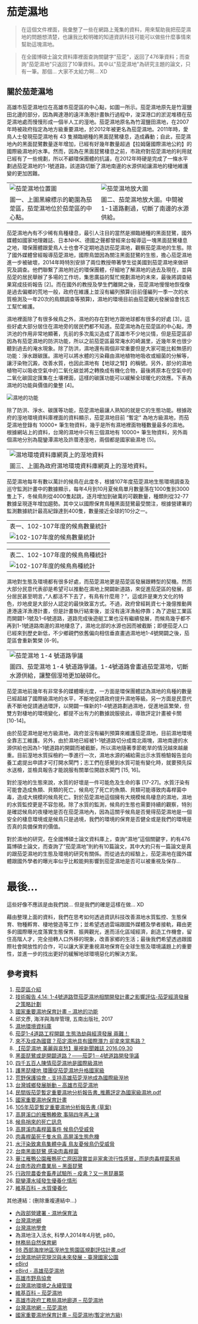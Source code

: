 # 茄萣濕地

> 在這個文件裡面，我彙整了一些在網路上蒐集的資料，用來幫助我把茄萣濕地的問題想清楚，也讓我比較明確的知道資訊科技可能可以做些什麼事情來幫助這塊濕地。

> 在全國博碩士論文資料庫裡面查詢關鍵字"茄萣"，返回了476筆資料；而查詢"茄萣濕地"只返回了10筆資料。其中以"茄萣濕地"為研究主題的論文，只有一筆。那個... 大家不太給力啊... XD

## 關於茄萣濕地

高雄市茄萣濕地位在高雄市茄萣區的中心點，如圖一所示。茄萣濕地原先是竹滬鹽田北邊的部分，因為興達港的遠洋漁港計畫執行過程中，浚深港口的淤泥堆積在茄萣濕地處而慢慢形成一個半人工的溼地。茄萣濕地原名為竹滬鹽田濕地，在2007年時被政府指定為地方級重要濕地，於2012年被更名為茄萣濕地。2011年時，愛鳥人士發現茄萣濕地有 43 隻瀕臨絕種的黑面琵鷺棲息，造成轟動；自此，茄萣濕地內的黑面琵鷺數量逐年增加，已經有好幾年數量超過【拉姆薩國際濕地公約】的國際級濕地的水準。然而，因為在黑面琵鷺棲息之前，市政府對茄萣濕地的利用就已經有了一些規劃，所以不顧環保團體的抗議，在2012年時硬是完成了一條水平劃過茄萣濕地的1-1號道路，該道路切斷了濕地南邊的水源供給讓濕地的棲地維護變的更加困難。

<table>
<tr>
<td style="vertical-align: text-bottom;"><img src="images/jd_wetland_01.png" alt="茄萣濕地位置圖" /></td>
<td style="vertical-align: text-bottom;"><img src="images/jd_wetland_02.png" alt="茄萣濕地放大圖" /></td>
</tr>
<tr>
<td style="text-align:left;">圖一、上圖黑線標示的範圍為茄萣區，茄萣濕地位於茄萣區的中心點。</td><td style="text-align:left;">圖二、茄萣濕地放大圖。中間被1-1道路劃過，切斷了南邊的水源供給。</td>
</tr>
</table>

茄萣濕地內有不少稀有鳥種棲息，最引人注目的當然是瀕臨絕種的黑面琵鷺，國外媒體如國家地理雜誌、日本NHK、德國之聲都曾經來台報導這一塊黑面琵鷺棲息之地，環保團體跟愛鳥人士也會不定期地造訪茄萣濕地，觀察茄萣濕地的生態。除了國外媒體曾經報導茄萣濕地，國際鳥盟因為關注黑面琵鷺的生態，擔心茄萣濕地進一步被破壞，2014年時特別安排了兩位教授帶著學生從美國到茄萣濕地來做研究及調查。他們聯繫了濕地附近的環保團體，仔細地了解濕地的過去及現在，並與茄萣的居民舉辦了多場的工作坊，集思廣益的幫忙規劃濕地的未來，最後將調查結果寫成技術報告 [2]。而在國外的教授及學生們離開之後，茄萣濕地慢慢地恢復像是過去偏鄉的荒地一般，政府在維護上並沒有編列預算(目前僅編列一季一次的水質檢測及一年20次的鳥類調查等預算)，濕地的環境目前由茄萣觀光發展協會找志工幫忙維護。

濕地裡面除了有很多候鳥之外，濕地的存在對地方跟地球都有很多的好處 [3]，這些好處大部分居住在濕地旁的居民們都不知道。茄萣濕地為在茄萣區的中心點，滯洪池的作用非常地顯著，先前的多次風災造成了高雄市不少地災情，但是茄萣區卻因為有茄萣濕地的防洪功能，所以之前茄萣區最常淹水的崎漏里，近幾年來也很少聽到過去的淹水現象。除了防洪，濕地還有兩個非常重要但是大家可能比較無感的功能：淨水跟碳匯。濕地可以將水體的污染藉由濕地植物地吸收或細菌的分解等，讓汙染物沉澱，改善水質，也因此濕地有【地球之腎】的稱號。另外，部分的濕地植物可以吸收空氣中的二氧化碳並將之轉換成有機化合物，最後將原本在空氣中的二氧化碳固定匯集在土壤裡面，這樣的碳匯功能可以緩解全球暖化的效應。下表為濕地的功能與價值的彙整 [4]。

<img src="images/wetland_functions.png" alt="濕地的功能"/>

除了防洪、淨水、碳匯等功能，茄萣濕地最讓人熟知的就是它的生態功能。根據政府的溼地環境資料庫裡面的資料顯示，茄萣濕地目前 ”暫定” 為地方級濕地，而茄萣濕地登錄有 10000+ 筆生物資料，幾乎是所有濕地裡面物種數量最多的濕地。根據網站上的資料，台灣的濕地中只有三個濕地有 10000+ 筆生物資料，另外兩個濕地分別為龍鑾潭濕地及許厝港溼地，兩個都是國家級濕地 [5]。

<table>
<tr>
<td><img src="images/wetland_db.png" alt="濕地環境資料庫網頁上的溼地資料"/></td>
</tr>
<tr>
<td style="text-align:center;">圖三、上圖為政府濕地環境資料庫網頁上的溼地資料。</td>
</tr>
</table>

茄萣濕地每年有數以萬計的候鳥在此度冬，根據107年度茄萣濕地生態環境調查及巡守監測計畫中的數據顯示，每年4月到10月夏候鳥單月數量落在1000隻到3000隻上下，冬候鳥則從4000隻起跳，逐月增加到破萬的可觀數量，種類則從32-77數據呈現逐年增加趨勢。其中又以國際保育鳥種黑面琵鷺最受關注，根據營建署的監測數據統計最高紀錄達到400隻，數量接近全球的10分之一。

<table>
<tr>
<td style="text-align:left;">表一、102-107年度的候鳥數量統計</td>
</tr>
<tr>
<td><img src="images/birds_categories.png" alt="102-107年度的候鳥數量統計"/></td>
</tr>
</table>

<table>
<tr>
<td style="text-align:left;">表二、102-107年度的候鳥鳥種統計</td>
</tr>
<tr>
<td><img src="images/birds_population.png" alt="102-107年度的候鳥鳥種統計"/></td>
</tr>
</table>

濕地對生態及環境都有很多好處，而茄萣濕地更是茄萣區發展跟轉型的契機。然而大部分民意代表卻是希望可以推動在濕地上開闢新道路，來促進茄萣區的發展，部分居民甚至明言，”人都活不下去了，有鳥有什麼用？”，這或許是東方文化的特色，炒地皮是大部分人認定的最快致富方式。不過，政府曾經耗資七十幾億推動興達港遠洋漁港計畫，但是計畫執行結束後，並沒有遠洋漁船停靠；為了遊艇工業區而開闢1-1號及1-6號道路，道路完成後遊艇工業也沒有繼續發展，而候鳥幾乎都不再到1-1號道路南邊的濕地棲息了，濕地北部的水源也因而被截斷；即便茄萣人口已經來到歷史新低，不少鄉親們依舊偏向相信垂直畫過濕地地1-4號開闢之後，茄萣區會重新繁榮 [6-9]。

<table>
<tr>
<td><img src="images/wetlands_03.jpg" alt="茄萣濕地 1-4 號道路爭議"/></td>
</tr>
<tr>
<td style="text-align:left;">圖四、茄萣濕地 1-4 號道路爭議。1-4號道路會畫過茄萣濕地，切斷水源供給，讓整個溼地更加破碎化。</td>
</tr>
</table>

茄萣濕地前幾年有非常多的媒體曝光度，一方面是環保團體認為濕地的鳥種的數量已經超越了國際級濕地的水平，不斷地促請政府提升濕地等級。另一方面是民意代表不斷地促請通過環評，以開闢一條新的1-4號道路劃過濕地，促進地區繁榮，但雙方對棲地的環境變化，都提不出有力的數據說服彼此，導致評定計畫被卡關 [10-14]。

由於茄萣濕地是地方級濕地，政府並沒有編列預算來維護茄萣濕地，目前濕地環境全靠志工維護。另外，由於濕地已經被1-1號道路切分成南北兩塊，濕地南邊的水源供給也因為1-1號道路的開闢而被截斷，所以濕地隨著季節乾旱的情況越來越嚴重。目前溼地水質採檢約一季進行一次，濕地水源的補給需出示水質檢驗報告並向養工處提出申請才可打開水閘門；志工們在感覺到水質可能有變化時，就要預先採水送檢，並檢具報告才能說服有關單位開啟水閘門 [15, 16]。

對於溼地的生態來說，水質的好壞是一件可能危及生命的事 [17-27]。水質汙染有可能會造成魚類、貝類的死亡，候鳥吃了死亡的魚類、貝類可能導致肉毒桿菌中毒，造成大規模的候鳥死亡。對於茄萣濕地這個擁有大規模候鳥棲息的濕地，濕地的水質監控更是不容忽視。除了水質的監測，候鳥的生態也需要持續的觀察，特別是確認候鳥的夜棲地是否在茄萣濕地內，因為這關乎候鳥是否覺得茄萣濕地是一個安全的棲息環境或是候鳥只是過境，我們的環境的保育是否健全或是我們的環境是否真的具備保育的價值。

對於濕地的研究，在全國博碩士論文資料庫上，查詢”濕地”這個關鍵字，約有476篇博碩士論文，而查詢了”茄萣濕地”則約有10篇論文，其中大約只有一篇論文是真的跟茄萣濕地的生態及環境的研究有關係。而從過去的經驗上，茄萣濕地在國外媒體跟國外學者的曝光率似乎比較能夠影響到茄萣濕地是否可以被重視及保存...

# 最後...

這些好像不應該是由我們說... 但是我們的確是這樣在做... XD

藉由整理上面的資料，我們在思考如何透過資訊科技改善濕地水質監控、生態保育、物種孵育、棲地營造等工作；並希望透過雲端跟國外媒體及學者接軌，藉由更多的國際曝光度落實生態保育、振興觀光，進而活化區域經濟，創造工作機會，留住高階人才，完全扭轉人口外移的現象，改善家鄉的生活；最後我們希望透過跟國際社會開放性的合作，可以讓大家更重視濕地保育在全球生態及環境議題上的重要性，並進一步的找出更好的緩解地球環境惡化的解決方案。

## 參考資料

1.	[茄萣區介紹](https://github.com/victorgau/Qieding/blob/master/intro.md)
2.	[技術報告 4.14: 1-4號道路暨茄萣濕地相關開發計畫之影響評估-茄萣經濟發展之策略計劃](https://savespoonbills.files.wordpress.com/2016/10/jiading_save-report-2014.pdf)
3.	[國家重要濕地保育計畫 – 濕地的功能](https://wetland-tw.tcd.gov.tw/edu/Features.php)
4.	邱文彥, 海洋與海岸管理, 五南出版社, 2017
5.	[濕地環境資料庫](https://wetland-db.tcd.gov.tw/#/wetlandGuidePage)
6.	[茄萣1-4道路工程開闢 生態浩劫與經濟發展 兩難！](https://www.peopo.org/news/343107)
7.	[來不及成為國寶？茄定濕地具有國際潛力 卻拿來當馬路？](https://www.newsmarket.com.tw/blog/87688/)
8.	[【茄萣濕地 美麗與哀愁】華視新聞雜誌 2016.09.30](https://www.youtube.com/watch?v=SGleCdiMZCI)
9.	[黑面琵鷺或是開闢道路？——茄萣1－4號道路開發爭議](https://opinion.udn.com/opinion/story/9096/1931325)
10.	[四千五百人陳情茄萣濕地是國際級濕地](https://www.cet-taiwan.org/node/2873)
11.	[護黑琵棲地 環團促茄萣濕地升格國家級](https://www.peopo.org/news/400527)
12.	[荒野保護協會 - 支持高雄茄萣溼地成為國際級溼地](https://www.sow.org.tw/blog/32/20161007/4991)
13.	[台灣城鄉發展脈動 – 高雄市茄萣濕地](https://formosarace.blogspot.com/2016/01/blog-post_21.html)
14.	[民間版茄萣暫定重要濕地分析報告書_推薦評定為國家級濕地.pdf](https://www.cet-taiwan.org/sites/cet-taiwan.org/files/%E9%99%84%E4%BB%B6%E4%B8%80%E3%80%81%E6%B0%91%E9%96%93%E7%89%88%E8%8C%84%E8%90%A3%E6%9A%AB%E5%AE%9A%E9%87%8D%E8%A6%81%E6%BF%95%E5%9C%B0%E5%88%86%E6%9E%90%E5%A0%B1%E5%91%8A%E6%9B%B8_%E6%8E%A8%E8%96%A6%E8%A9%95%E5%AE%9A%E7%82%BA%E5%9C%8B%E5%AE%B6%E7%B4%9A%E6%BF%95%E5%9C%B0.pdf)
15.	[國家重要濕地保育計畫](https://wetland-tw.tcd.gov.tw/tw/Ecology.php)
16.	[105年茄萣暫定重要濕地分析報告書 (草案)](https://wetland-tw.tcd.gov.tw/upload/file/20190606153958560.pdf)
17.	[高屏溪口的雁鴨輓歌 事隔四年再上演](https://e-info.org.tw/node/217010)
18.	[候鳥捎來的死亡訊息](https://ourisland.pts.org.tw/content/%E5%80%99%E9%B3%A5%E6%8D%8E%E4%BE%86%E7%9A%84%E6%AD%BB%E4%BA%A1%E8%A8%8A%E6%81%AF)
19.	[高屏溪肉毒桿菌事件 候鳥仍受威脅](https://video.udn.com/news/300970)
20.	[肉毒桿菌死千隻水鳥 高屏溪生態危機](https://www.epochtimes.com/b5/15/3/11/n4385274.htm)
21.	[水汙染致禽鳥集體中毒 鳥友憂候鳥仍受威脅](https://www.peoplenews.tw/news/8e94846c-6293-4a2d-9698-1b6c17382acf)
22.	[台南黑面琵鷺 感染肉毒桿菌](http://news.cts.com.tw/cts/general/200702/200702010215566.html)
23.	[華江雁鴨公園雁鴨死亡原因證實並非家禽流行性感冒，而是肉毒桿菌惹禍](https://xydo.gov.taipei/News_Content.aspx?n=C62C1AB644DD1222&sms=72544237BBE4C5F6&s=F25466D72B5E56C0&Create=1)
24.	[台南市政府農業局 – 黑面琵鷺](https://agron.tainan.gov.tw/cp.aspx?n=1240)
25.	[行政院農委會畜產試驗所 – 疫禽？又一黑琵暴斃](https://www.tlri.gov.tw/mobile/news_view.aspx?id=1636)
26.	[龍鑾潭水域發生優養化情形](https://np.cpami.gov.tw/youth/index.php?option=com_content&view=article&id=7326&Itemid=26)
27.	[維基百科 – 水質優養化](https://zh.wikipedia.org/wiki/%E5%AF%8C%E8%90%A5%E5%85%BB%E5%8C%96)

其他連結：(刪除重複連結中...)

* [內政部營建署 - 濕地保育法](https://www.cpami.gov.tw/%E6%9C%80%E6%96%B0%E6%B6%88%E6%81%AF/%E6%B3%95%E8%A6%8F%E5%85%AC%E5%91%8A/16504-%E6%BF%95%E5%9C%B0%E4%BF%9D%E8%82%B2%E6%B3%95.html)
* [台灣濕地網](https://wetland.e-info.org.tw/)
* [台灣濕地學會](http://www.wet.org.tw/)
* 為濕地注入活水, 科學人2014年4月號, p80。
* [林務局自然保育網](https://conservation.forest.gov.tw/)
* [98 西部海岸地區溼地生態園區規劃評估計畫.pdf](https://conservation.forest.gov.tw/File.aspx?fno=63439)
* [台灣濕地研究現況與未來發展 - 臺灣國家公園](file:///C:/Users/victor/Downloads/332_c58eef7a6d9faef5274919ac33ab8e8e.pdf)
* [eBird](https://ebird.org/home)
* [eBird - 高雄茄萣濕地](https://ebird.org/hotspot/L3409331)
* [高雄市野鳥協會](http://www.kwbs.org.tw/web/)
* [台灣濕地環境之永續管理](http://ir.nou.edu.tw/bitstream/987654321/817/3/B0903.pdf)
* [維基百科 – 茄萣濕地](https://zh.wikipedia.org/wiki/%E8%8C%84%E8%90%A3%E6%BF%95%E5%9C%B0)
* [高雄市政府工務局濕地廊道 – 茄萣濕地](https://pwbgis.kcg.gov.tw/wetland/WetLand.aspx?Cond=a009d492-b888-443e-8f22-27b00fafa83a)
* [台灣濕地網 – 茄萣濕地](https://wetland.e-info.org.tw/file/south/2330)
* [國家重要濕地保育計畫 – 茄萣濕地(暫定地方級)](https://wetland-tw.tcd.gov.tw/tw/GuideContent.php?ID=32&secureChk=f07088fb710f06654aa078cc8d3b313b)
